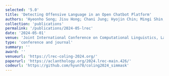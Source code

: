```yaml
---
selected: '5.0'
title: 'Detecting Offensive Language in an Open Chatbot Platform'
authors: 'Hyeonho Song; Jisu Hong; Chani Jung; Hyojin Chin; Mingi Shin; Yubin Choi; Junghoi Choi; Meeyoung Cha'
collection: 'publications'
permalink: '/publications/2024-05-lrec'
date: '2024-05-01'
venue: 'Joint International Conference on Computational Linguistics, Language Resources and Evaluation (LREC-COLING)'
type: 'conference and journal'
summary: ''
award: ''
venueurl: 'https://lrec-coling-2024.org/'
paperurl: 'https://aclanthology.org/2024.lrec-main.426/'
codeurl: 'https://github.com/hyun78/coling2024_simmask'
---
```


